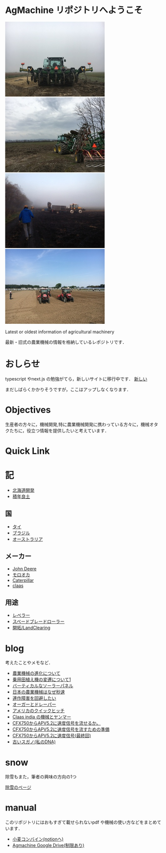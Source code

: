 # AgMachine リポジトリへようこそ
![](./img/1.jpg)![](./img/2.jpg)
![](./img/3.jpg)![](./img/4.jpg)

Latest or oldest information of agricultural machinery

最新・旧式の農業機械の情報を格納しているレポジトリです．

# おしらせ　
typescript やnext.js の勉強がてら，新しいサイトに移行中です．
[新しい](https://agmachie-blog.vercel.app/)

まだしばらくかかりそうですが，ここはアップしなくなります．

# Objectives
生産者の方々に，機械開発,特に農業機械開発に携わっている方々に，機械オタクたちに，役立つ情報を提供したいと考えています．

# Quick Link

# 記
- [北海道開発](./ag/kaihatsu/README.md)
- [積年良土](./blog/sekinen.md)


## 国
- [タイ](ag/Thailand)
- [ブラジル](ag/Brazil)
- [オーストラリア](ag/Australia)

## メーカー
- [John Deere](ag/deere)
- [モロオカ](ag/morooka)
- [Caterpillar](ag/cat)
- [claas](ag/claas)

## 用途
- [レベラー](ag/landLevel)
- [スペードブレードローラー](ag/landHarrow)
- [開拓/LandClearing](ag/landClearing)

# blog
考えたことやメモなど．
- [農業機械の進化について](./blog/230804.md)
- [乗用田植え機の変遷について1](./blog/230913.md)
- [バーティカルなソーラーパネル](./blog/230914.md)
- [日本の農業機械はなぜ秒速](./blog/231018.md)
- [連作障害を回避したい](./blog/240723.md)
- [オーガーとドレーパー](./blog/241116.md)
- [アメリカのクイックヒッチ](./blog/241118.md)
- [Claas india の機械とヤンマー](./blog/250324.md)
- [CFX750からAPV5.2に速度信号を流せるか。](./blog/250404.md)
- [CFX750からAPV5.2に速度信号を流すための準備](./blog/250407.md)
- [CFX750からAPV5.2に速度信号(最終回)](./blog/250422.md)
- [古いスガノ(私のDNA)](./blog/250418.md)

# snow
除雪もまた，筆者の興味の方向の1つ

[除雪のページ](./snow/)

# manual
このリポジトリにはおもすぎて載せられないpdf や機械の使い方などをまとめています．

- [小麦コンバイン(notionへ)](https://takam1602.notion.site/71285afa237b4355bffca9ee7caa2e40?pvs=4)
- [Agmachine Google Drive(制限あり)](https://drive.google.com/drive/folders/1WD1pjh7rZXmn-130f_GEQYSJrFKsjQwi)
